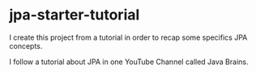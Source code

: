 # jpa-starter-tutorial
I create this project from a tutorial in order to recap some specifics JPA concepts.


I follow a tutorial about JPA in one YouTube Channel called Java Brains.
